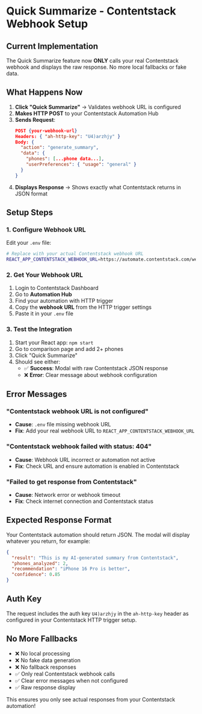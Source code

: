 # Quick Summarize - Contentstack Webhook Setup

## Current Implementation

The Quick Summarize feature now **ONLY** calls your real Contentstack webhook and displays the raw response. No more local fallbacks or fake data.

## What Happens Now

1. **Click "Quick Summarize"** → Validates webhook URL is configured
2. **Makes HTTP POST** to your Contentstack Automation Hub
3. **Sends Request**:
   ```json
   POST {your-webhook-url}
   Headers: { "ah-http-key": "U4)arzhjy" }
   Body: {
     "action": "generate_summary",
     "data": {
       "phones": [...phone data...],
       "userPreferences": { "usage": "general" }
     }
   }
   ```
4. **Displays Response** → Shows exactly what Contentstack returns in JSON format

## Setup Steps

### 1. Configure Webhook URL
Edit your `.env` file:
```bash
# Replace with your actual Contentstack webhook URL
REACT_APP_CONTENTSTACK_WEBHOOK_URL=https://automate.contentstack.com/webhooks/trigger/your-trigger-id
```

### 2. Get Your Webhook URL
1. Login to Contentstack Dashboard
2. Go to **Automation Hub**
3. Find your automation with HTTP trigger
4. Copy the **webhook URL** from the HTTP trigger settings
5. Paste it in your `.env` file

### 3. Test the Integration
1. Start your React app: `npm start`
2. Go to comparison page and add 2+ phones
3. Click "Quick Summarize"
4. Should see either:
   - ✅ **Success**: Modal with raw Contentstack JSON response
   - ❌ **Error**: Clear message about webhook configuration

## Error Messages

### "Contentstack webhook URL is not configured"
- **Cause**: `.env` file missing webhook URL
- **Fix**: Add your real webhook URL to `REACT_APP_CONTENTSTACK_WEBHOOK_URL`

### "Contentstack webhook failed with status: 404"
- **Cause**: Webhook URL incorrect or automation not active
- **Fix**: Check URL and ensure automation is enabled in Contentstack

### "Failed to get response from Contentstack"
- **Cause**: Network error or webhook timeout
- **Fix**: Check internet connection and Contentstack status

## Expected Response Format

Your Contentstack automation should return JSON. The modal will display whatever you return, for example:

```json
{
  "result": "This is my AI-generated summary from Contentstack",
  "phones_analyzed": 2,
  "recommendation": "iPhone 16 Pro is better",
  "confidence": 0.85
}
```

## Auth Key

The request includes the auth key `U4)arzhjy` in the `ah-http-key` header as configured in your Contentstack HTTP trigger setup.

## No More Fallbacks

- ❌ No local processing
- ❌ No fake data generation  
- ❌ No fallback responses
- ✅ Only real Contentstack webhook calls
- ✅ Clear error messages when not configured
- ✅ Raw response display

This ensures you only see actual responses from your Contentstack automation!